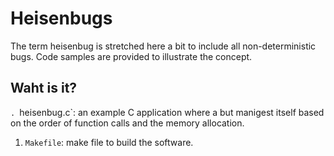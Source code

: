 # Heisenbugs
The term heisenbug is stretched here a bit to include all
non-deterministic bugs.  Code samples are provided to illustrate the
concept.

## Waht is it?
`. `heisenbug.c`: an example C application where a but manigest itself
    based on the order of function calls and the memory allocation.
1. `Makefile`: make file to build the software.
